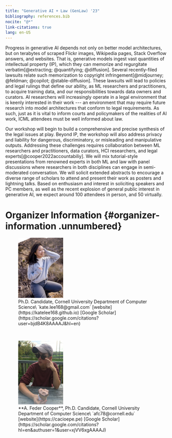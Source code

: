 ```yaml
---
title: "Generative AI + Law (GenLaw) '23"
bibliography: references.bib
nocite: "@*"
link-citations: true
lang: en-US
---
```


Progress in generative AI depends not only on better model
architectures, but on terabytes of scraped Flickr images, Wikipedia
pages, Stack Overflow answers, and websites. That is, generative models
ingest vast quantities of intellectual property (IP), which they can
memorize and regurgitate
verbatim[@extracting; @quantifying; @diffusion]. Several recently-filed
lawsuits relate such memorization to copyright
infringement[@midjourney; @feldman; @copilot; @stable-diffusion]. These
lawsuits will lead to policies and legal rulings that define our
ability, as ML researchers and practitioners, to acquire training data,
and our responsibilities towards data owners and curators. AI
researchers will increasingly operate in a legal environment that is
keenly interested in their work --- an environment that may require
future research into model architectures that conform to legal
requirements. As such, just as it is vital to inform courts and
policymakers of the realities of AI work, ICML attendees must be well
informed about law.

Our workshop will begin to build a comprehensive and precise synthesis
of the legal issues at play. Beyond IP, the workshop will also address
privacy and liability for dangerous, discriminatory, or misleading and
manipulative outputs. Addressing these challenges requires collaboration
between ML researchers and practitioners, data curators, HCI
researchers, and legal experts[@cooper2022accountabiliy]. We will mix
tutorial-style presentations from renowned experts in both ML and law
with panel discussions where researchers in both disciplines can engage
in semi-moderated conversation. We will solicit extended abstracts to
encourage a diverse range of scholars to attend and present their work
as posters and lightning talks. Based on enthusiasm and interest in
soliciting speakers and PC members, as well as the recent explosion of
general public interest in generative AI, we expect around 100 attendees
in person, and 50 virtually.


# Organizer Information {#organizer-information .unnumbered}

<!-- ![alt-text-1](images/katherine-300x400.png) ![alt-text-2](images/cooper-300x400.png) -->
<!-- ![alt-text-2](images/cooper-300x400.png "title-2" =20%x) -->
<!-- ![alt-text-2](images/fatameh-300x400.png "title-1" =20%x) -->

<p align="center">
    <figure>
  <img alt="Katherine Lee" src="./images/katherine-300x400.png" width="33%">
  <figcaption>Ph.D. Candidate, Cornell University Department of
Computer Science\
`kate.lee168@gmail.com` [website](https://katelee168.github.io) [Google
Scholar](https://scholar.google.com/citations?user=bjdB4K8AAAAJ&hl=en)</figcaption>
</figure>
&nbsp; &nbsp; &nbsp; &nbsp;
  <!-- <img alt="Dark" src="./images/cooper-300x400.png" width="33%"> -->
  <figure >
  <img src="images/cooper-300x400.png" alt="A. Feder Cooper" style="width:33%;">
  <figcaption>**A. Feder Cooper**, Ph.D. Candidate, Cornell University Department of
Computer Science\
`afc78@cornell.edu` [website](https://cacioepe.pe) [Google
Scholar](https://scholar.google.com/citations?hl=en&authuser=1&user=xjVV6xgAAAAJ)</figcaption>
</figure>
</p>

<!-- <figure >
  <img src="images/katherine-300x400.png" alt="Katherine Lee" style="width:37%;">
   -->

<!-- Katherine's work has provided essential empirical evidence and measurement for grounding discussions around concerns that language models, like CoPilot, are infringing copyright, and about how language models can respect an individuals' right to privacy and control of their data. Additionally, she has proposed methods of reducing memorization. Her work has received recognition at ACL and USENIX.  -->




<!-- Cooper studies how to align the use of AI/ML with broader public values, and has published numerous papers at top ML conferences, interdisciplinary computing venues, and tech law review journals. Much of this work has been recognized with spotlight and contributed talk awards. Cooper has also been recognized as a Rising Star in EECS (MIT, 2021). Since 2020, Cooper has been the Ph.D. student organizer for the MacArthur-funded Artificial Intelligence Policy and Practice initiative at Cornell, an interdisciplinary working group that studies the technical, social, and legal implications of AI technology.\ -->

<!--**Fatemehsadat Mireshghallah**, Ph.D. Candidate, UC San Diego Computer
Science and Engineering Department\
`f.mireshghallah@gmail.com`
[website](https://cseweb.ucsd.edu/~fmireshg/) [Google
Scholar](https://scholar.google.com/citations?user=WUCu45YAAAAJ&hl=en&authuser=2)

Fatemeh's research aims at understanding learning and memorization
patterns in large language models, probing these models for safety
issues (such as bias), and providing tools to limit their leakage of
private information. She is a recipient of the National Center for Women
& IT (NCWIT) Collegiate award in 2020 for her work on privacy-preserving
inference, a finalist for the Qualcomm Innovation Fellowship in 2021,
and a recipient of the 2022 Rising Star in Adversarial ML award. She was
a co-chair of the NAACL 2022 conference and has been a co-organizer for
numerous successful workshops, including Distributed and Private ML
(DPML) at ICLR 2021, Federated Learning for NLP (FL4NLP) at ACL 2022,
Private NLP at NAACL 2022 and Widening NLP at EMNLP 2021 and 2022.\

**James Grimmelmann**, Tessler Family Professor of Digital and
Information Law\
`james.grimmelmann@cornell.edu` [website](https://james.grimmelmann.net)
[Google Scholar](https://scholar.google.com/citations?user=u3QxA40AAAAJ)

James Grimmelmann is the Tessler Family Professor of Digital and
Information Law at Cornell Tech and Cornell Law School. He studies how
laws regulating software affect freedom, wealth, and power. He helps
lawyers and technologists understand each other, applying ideas from
computer science to problems in law and vice versa. He is the author of
the casebook Internet Law: Cases and Problems and of over fifty
scholarly articles and essays on digital copyright, content moderation,
search engine regulation, online governance, privacy on social networks,
and other topics in computer and Internet law. He organized the D is for
Digitize conference in 2009 on the copyright litigation over the Google
Book Search project, the In re Books conference in 2012 on the legal and
cultural future of books in the digital age, and the Speed conference in
2018 on the implications of radical technology-induced acceleration for
law, society, and policy.\

**David Mimno** Associate Professor, Cornell University department of
Information Science\
`mimno@cornell.edu` [website](https://mimno.infosci.cornell.edu/)
[Google
Scholar](https://scholar.google.com/citations?user=uBFV6SUAAAAJ&hl=en)

David Mimno builds models and methodologies that empower researchers
outside NLP to use language technology. He was general chair of the 2022
Text As Data conference at Cornell Tech and organized a workshop on
topic models at NeurIPS. His work spans from education to the
development of advanced new language technology driven by the needs of
non-expert users. He is chief developer of the popular Mallet toolkit
and is currently co-PI on the NEH-sponsored BERT for Humanists project.
His work has been supported by the Sloan foundation and NSF.\

**Deep Ganguli** Research Scientist, Anthropic\
`deep@anthropic.com.edu`
[website](https://www.linkedin.com/in/dganguli/) [Google
Scholar](https://scholar.google.com/citations?user=rG3xW3UAAAAJ&hl=en)

Deep Ganguli leads the Societal Impacts team at Anthropic, which designs
experiments to measure both the capabilities and harms of large language
models. He is on the program committee at FAccT '23, and was formerly
the Research Director at the Stanford Institute for Human Centered AI
where he designed several successful and well-attended multidisciplinary
workshops aimed to bridge the gap between technologists and humanists.
Prior to this he was a Science Program Officer at the Chan Zuckerberg
initiative, where he designed numerous workshops and conferences aimed
to bring together software engineers and neuroscientists to address
pressing questions about neurodegenerative diseases.
 -->